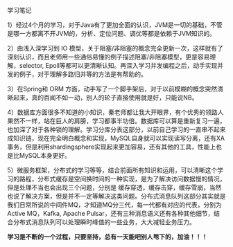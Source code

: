 学习笔记

1）经过4个月的学习，对于Java有了更加全面的认识，JVM是一切的基础，不管是哪一方都离不开JVM的，分析、定位问题、调优等都是依赖于JVM知识的。<br/>

2）由浅入深学习到 IO 模型，关于阻塞/非阻塞的概念完全更新一次，这样就有了深刻认识，而且老师用一些通俗易懂的例子描述阻塞/非阻塞模型，更是容易理解，selector, Epoll等都可以更清晰认知。再深入学习并发编程之后，动手实现并发的例子，对于理解多路归并等的方法是有帮助的。<br/>

3）在Spring和 ORM 方面，动手写了一个脚手架后，对于以前模糊的概念突然清晰起来，真的百闻不如一动，别人的轮子直接使用就是好，只能说NB。<br/>

4）数据库方面很多不知道的小知识，秦老师都让我大开眼界，有个优秀的领路人果然不一样，站在巨人的肩膀，学习都事半功倍。数据库可以算是重新复习一遍，也加深了对于各种锁的理解。学习分库分表这部分，以前自己学习的一直串不起来成知识链，现在完全明白概念和实现，MySQL自身就可以实现读写分离，还有XA事务，但是利用shardingsphere实现起来更加容易，还有其他的工具，性能上也是比MySQL本身更好。  <br/>

5）微服务框架，分布式的学习等等，结合前面所有知识和运用，可以清晰这个学习的路程，分布式缓存是空间换时间的一种实现，是为了解决访问数据慢的情况，但是处理不当也会出现三个问题，分别是 缓存穿透，缓存击穿，缓存雪崩，当然也说了解决方案，但是并不一定等解决这类问题。分布式消息队列这部分其实就是我们日常所说的中间件MQ，才知道MQ分三代，每一代都有对应的代表，分别为Active MQ，Kafka, Apache Pulsar，还有三种消息语义还有各种其他细节，结合分布式消息队列可以处理瞬时峰值的一些业务，大大减轻业务压力。  <br/>

**学习是不断的一个过程，只要坚持，总有一天能吧别人甩下的，加油！！！**